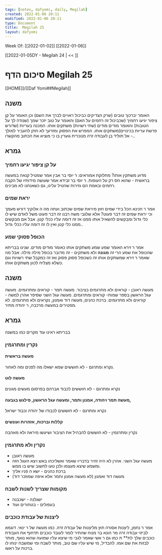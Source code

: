 ```yaml
---
tags: [notes, dafyomi, daily, Megilah] 
created: 2022-01-06 20:11
modified: 2022-01-06 20:11
type: Document
title:  Megilah 25
layout: dafyomi
---
```

Week Of: [[2022-01-02]]
[[2022-01-06]]

[[2022-01-05DY - Megilah 24 | << ]] 

# סיכום הדף  Megilah 25

[[HOME]]/[[Daf Yomi##Megilah]]

## משנה
האומר יברכוך טובים (שרק הצדיקים כביכול ראויים לברך את השם) וכן האומר על קן ציפור יגיעו רחמיך (שכביכול זה רחמים על האם) והאומר על טוב יזכר שמך  (שנודה לך על הטובות) והאומר מודים מודים (שתי רשויות) משתקים אותו.
המכנה בעריות (שדורש פרשת עריות בכינויים)משתקים אותו. 
המפרש את הפסוק ומזרעך לא תתן להעביר למולך - אל תוליד בן לעבודה זרה מנוכרית גוערין בו כי מוציא את הכתוב מהקשרו..
## גמרא
### על קן ציפור יגיעו רחמיך
מדוע משתקין אותו? מחלוקת אמוראים: ר יוסי בר אבין אמר שמטיל קנאה במעשה בראשית - שהוא חס רק על העופות. ר יוסי בר זבידא אמר שעושה מידותיו של הקבה רחמים ובאמת הם גזירות שהטיל עלינו, גם כשאנחנו לא מבינים.
### יראת שמים 
אמר ר חנינא הכל בידי שמים חוץ מיראת שמים שכתוב ועתה מה ה אלוקיך דורש מעמך וכי יראת שמים זה דבר פעוט? אלא שלגבי משה רבנו זה דבר פעוט משל לאדם שיש לו כלי גדול ומבקשים להשאיל אותו ממנו אז זה דומה עליו ככלי קטן. אבל אם מבקשים ממנו כלי קטן ואין לו זה דומה עליו ככלי גדול..
### הכופל פסוקי שמע
אמר ר זירא האומר שמע שמע משתקים אותו כאומר מודים מודים.
שנינו בבריתא שהכופל את שמע הרי זה **מגונה** ולא משתקים - זה מדובר בכופל מילה מילה. אבל מה שאמר ר זירא שמשתקים אותו זה כשכופל פסוק פסוק ואז זה כמקבל שתי רשויות וגם כשלא מצליח לכוון משתקים אותו.
## משנה
מעשה ראובן - קוראים ולא מתרגמים בציבור.
מעשה תמר - קוראים ומתרגמים.
מעשה עגל הראשון בספר שמות- קוראים ומתרגמים.
מעשה עגל השני שסיפר אהרן למשה - קוראים ולא מתרגמים.
ברכת כהנים, מעשה דוד ואמנון, נקראים ולא מתרגמים. 
לא מפטירים במעשה מרכבה, ר יהודה מתיר.
## גמרא
בבריתא ראינו עוד מקרים כמו במשנה
### נקרין ומתרגמין
#### מעשה בראשית
נקרא ומתרגם - לא חוששים שמא ישאלו מה לפנים ומה לאחור.
#### מעשה לוט
נקרא ומתרגם - לא חוששים לכבוד אברהם בפרסום מעשים מגונים
#### מעשה תמר ויהודה, אמנון ותמר, ומעשה עגל  הראשון, פילגש בגבעה,
נקרא ומתרגם - לא חוששים לכבודו של יהודה וכבוד ישראל
#### קללות וברכות, אזהרות ועונשים 
נקרין ומתרגמין - לא חוששים להבהיל את הציבור ושיעשו מיראה ולא מאהבה

### נקרין ולא מתרגמין
- מעשה ראובן 
- מעשה עגל השני. אהרן לא היה זהיר בדבריו שאמר ואשליכהו באש ויצא העגל הזה ומשמע שיצא מעצמו ולכן טעו לחשוב שיש בו ממש.
- ברכת כהנים  - ישא ה פניו אליך
- מעשה דוד ואמנון (לא מעשה אמנון ותמר אלא איפה שמוזכר דוד) 
### מקומות שצריך לשנות לשבח
- ישגלנה - ישכבנה
- בעפולים - בטחורים
ועוד
### ליצנות של עבודת כוכבים
אמר ר נחמן, ליצנות אסורה חוץ מליצנות של עבודה זרה. כמו מעשה של ר ינאי.
דוגמא לביזוי עבודה זרה מר הונא בר מנוח שהתיר לומר לעובד כוכבים תדחוף את העבודת כוכבים שלך לת** ת
כמו גם ר אשי שאמר לגבי מי שיצא עליו שמועה שהוא נואף, מותר לבזות את שם אמו.
להבדיל, מי שיש עליו שם טוב, מותר לשבח ומי שמשבח ינוחו לו ברכות על ראשו.

